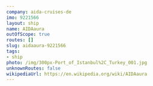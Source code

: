 ```yaml
---
company: aida-cruises-de
imo: 9221566
layout: ship
name: AIDAaura
outOfScope: true
routes: []
slug: aidaaura-9221566
tags:
- ship
photo: /img/300px-Port_of_Istanbul%2C_Turkey_001.jpg
unknownRoutes: false
wikipediaUrl: https://en.wikipedia.org/wiki/AIDAaura
---
```

